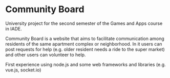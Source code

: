 # Community Board

University project for the second semester of the Games and Apps course in IADE.

Community Board is a website that aims to facilitate communication among residents of the same apartment complex or neighborhood. In it users can post requests for help (e.g. older resident needs a ride to the super market) and other users can volunteer to help.


First experience using node.js and some web frameworks and libraries (e.g. vue.js, socket.io)
